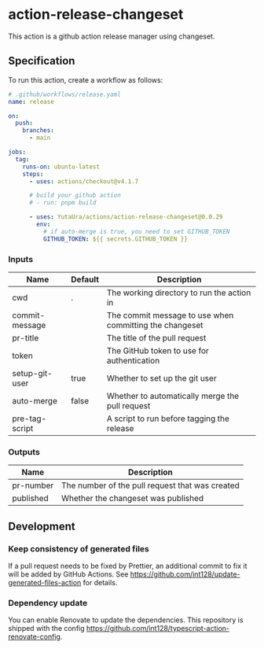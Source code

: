 # action-release-changeset

This action is a github action release manager using changeset.

## Specification

To run this action, create a workflow as follows:

```yaml
# .github/workflows/release.yaml
name: release

on:
  push:
    branches:
      - main

jobs:
  tag:
    runs-on: ubuntu-latest
    steps:
      - uses: actions/checkout@v4.1.7

      # build your github action
      # - run: pnpm build

      - uses: YutaUra/actions/action-release-changeset@0.0.29
        env:
          # if auto-merge is true, you need to set GITHUB_TOKEN
          GITHUB_TOKEN: ${{ secrets.GITHUB_TOKEN }}

```

### Inputs

<!-- update-action-readme:inputs:start -->
| Name           | Default | Description                                             |
| -------------- | ------- | ------------------------------------------------------- |
| cwd            | .       | The working directory to run the action in              |
| commit-message |         | The commit message to use when committing the changeset |
| pr-title       |         | The title of the pull request                           |
| token          |         | The GitHub token to use for authentication              |
| setup-git-user | true    | Whether to set up the git user                          |
| auto-merge     | false   | Whether to automatically merge the pull request         |
| pre-tag-script |         | A script to run before tagging the release              |
<!-- update-action-readme:inputs:end -->

### Outputs

<!-- update-action-readme:outputs:start -->
| Name      | Description                                     |
| --------- | ----------------------------------------------- |
| pr-number | The number of the pull request that was created |
| published | Whether the changeset was published             |
<!-- update-action-readme:outputs:end -->

## Development

### Keep consistency of generated files

If a pull request needs to be fixed by Prettier, an additional commit to fix it will be added by GitHub Actions.
See https://github.com/int128/update-generated-files-action for details.

### Dependency update

You can enable Renovate to update the dependencies.
This repository is shipped with the config https://github.com/int128/typescript-action-renovate-config.
